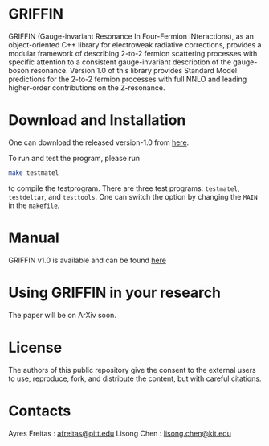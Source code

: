 # GRIFFIN  
GRIFFIN (Gauge-invariant Resonance In Four-Fermion INteractions), as an object-oriented C++ library for electroweak radiative corrections, provides a modular framework of describing 2-to-2 fermion scattering processes with specific attention to a consistent gauge-invariant description of the gauge-boson resonance. Version 1.0 of this library provides Standard Model predictions for the 2-to-2 fermion processes with full NNLO and leading higher-order contributions on the Z-resonance.

# Download and Installation
One can download the released version-1.0 from [here](https://github.com/lisongc/GRIFFIN/releases/tag/v1.0.0).

To run and test the program, please run

```bash
make testmatel
``` 

to compile the testprogram.
There are three test programs: `testmatel`, `testdeltar`, and `testtools`. One can switch the option by 
changing the `MAIN` in the `makefile`.

# Manual
GRIFFIN v1.0 is available and can be found [here](https://github.com/lisongc/GRIFFIN_manual)

# Using GRIFFIN in your research
The paper will be on ArXiv soon.

# License
The authors of this public repository give the consent to the external users to use, reproduce, fork, and distribute the content, but with careful citations.

# Contacts
Ayres Freitas : afreitas@pitt.edu
Lisong Chen : lisong.chen@kit.edu
